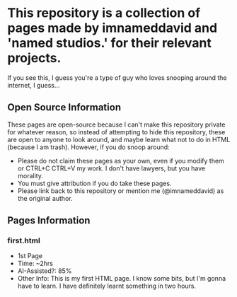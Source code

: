 # This repository is a collection of pages made by imnameddavid and 'named studios.' for their relevant projects.

  If you see this, I guess you're a type of guy who loves snooping around the internet, I guess...

## Open Source Information

  These pages are open-source because I can't make this repository private for whatever reason, so instead of attempting to hide this repository, these are open to anyone to look around, and maybe learn what not to do in HTML (because I am trash). However, if you do snoop around:

- Please do not claim these pages as your own, even if you modify them or CTRL+C CTRL+V my work. I don't have lawyers, but you have morality.
- You must give attribution if you do take these pages.
- Please link back to this repository or mention me (@imnameddavid) as the original author.

## Pages Information

### first.html
- 1st Page
- Time: ~2hrs
- AI-Assisted?: 85%
- Other Info: This is my first HTML page. I know some bits, but I'm gonna have to learn. I have definitely learnt something in two hours.
